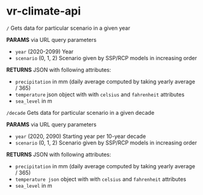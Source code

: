 # vr-climate-api

```/``` Gets data for particular scenario in a given year

**PARAMS** via URL query parameters
* ```year``` (2020-2099) Year
* ```scenario``` (0, 1, 2) Scenario given by SSP/RCP models in increasing order

**RETURNS** JSON with following attributes:
* ```precipitation``` in mm (daily average computed by taking yearly average / 365)
* ```temperature``` json object with with ```celsius``` and ```fahrenheit``` attributes
* ```sea_level``` in m

```/decade``` Gets data for particular scenario in a given decade

**PARAMS** via URL query parameters
* ```year``` (2020, 2090) Starting year per 10-year decade
* ```scenario``` (0, 1, 2) Scenario given by SSP/RCP models in increasing order

**RETURNS** JSON with following attributes:
* ```precipitation``` in mm (daily average computed by taking yearly average / 365)
* ```temperature json``` object with with ```celsius``` and ```fahrenheit``` attributes
* ```sea_level``` in m
